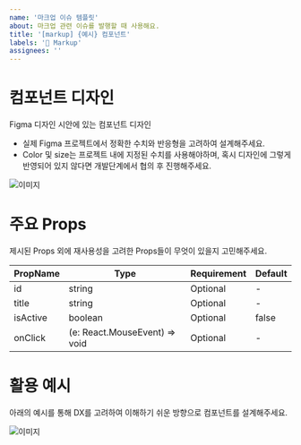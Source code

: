 ```yaml
---
name: '마크업 이슈 템플릿'
about: 마크업 관련 이슈를 발행할 때 사용해요.
title: '[markup] {예시} 컴포넌트'
labels: '🎨 Markup'
assignees: ''
---
```


# 컴포넌트 디자인

Figma 디자인 시안에 있는 컴포넌트 디자인

- 실제 Figma 프로젝트에서 정확한 수치와 반응형을 고려하여 설계해주세요.
- Color 및 size는 프로젝트 내에 지정된 수치를 사용해야하며, 혹시 디자인에 그렇게 반영되어 있지 않다면 개발단계에서 협의 후 진행해주세요.

![이미지](이미지URL)

# 주요 Props

제시된 Props 외에 재사용성을 고려한 Props들이 무엇이 있을지 고민해주세요.

| PropName | Type                                             | Requirement | Default |
| -------- | ------------------------------------------------ | ----------- | ------- |
| id       | string                                           | Optional    | -       |
| title    | string                                           | Optional    | -       |
| isActive | boolean                                          | Optional    | false   |
| onClick  | (e: React.MouseEvent<HTMLButtonElement>) => void | Optional    | -       |

# 활용 예시

아래의 예시를 통해 DX를 고려하여 이해하기 쉬운 방향으로 컴포넌트를 설계해주세요.

![이미지](이미지URL)
